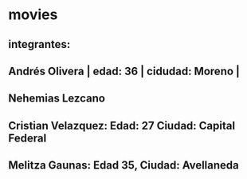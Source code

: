 # movies
## integrantes:
## Andrés Olivera | edad: 36 | cidudad: Moreno |
## Nehemias Lezcano
## Cristian Velazquez: Edad: 27 Ciudad: Capital Federal
## Melitza Gaunas: Edad 35, Ciudad: Avellaneda